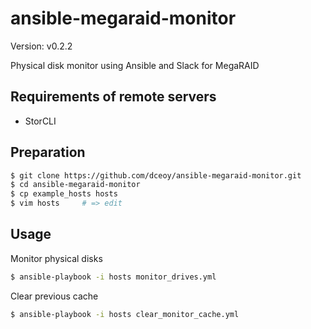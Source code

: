 ansible-megaraid-monitor
========================

Version: v0.2.2

Physical disk monitor using Ansible and Slack for MegaRAID

Requirements of remote servers
------------------------------

- StorCLI

Preparation
-----------

```sh
$ git clone https://github.com/dceoy/ansible-megaraid-monitor.git
$ cd ansible-megaraid-monitor
$ cp example_hosts hosts
$ vim hosts     # => edit
```

Usage
-----

Monitor physical disks

```sh
$ ansible-playbook -i hosts monitor_drives.yml
```

Clear previous cache

```sh
$ ansible-playbook -i hosts clear_monitor_cache.yml
```
